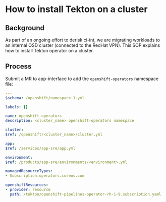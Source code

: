 # How to install Tekton on a cluster

## Background

As part of an ongoing effort to derisk ci-int, we are migrating workloads to an internal OSD cluster (connected to the RedHat VPN). This SOP explains how to install Tekton operator on a cluster.

## Process

Submit a MR to app-interface to add the `openshift-operators` namespace file:
```yaml
---
$schema: /openshift/namespace-1.yml

labels: {}

name: openshift-operators
description: <cluster_name> openshift-operators namespace

cluster:
$ref: /openshift/<cluster_name>/cluster.yml

app:
$ref: /services/app-sre/app.yml

environment:
$ref: /products/app-sre/environments/<environment>.yml

managedResourceTypes:
- Subscription.operators.coreos.com

openshiftResources:
- provider: resource
  path: /tekton/openshift-pipelines-operator-rh-1-9.subscription.yaml
```
